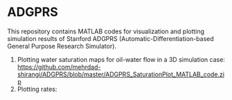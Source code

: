 # ADGPRS
This repository contains MATLAB codes for visualization and plotting simulation results of Stanford ADGPRS (Automatic-Differentiation-based General Purpose Research Simulator).
1) Plotting water saturation maps for oil-water flow in a 3D simulation case: 
  https://github.com/mehrdad-shirangi/ADGPRS/blob/master/ADGPRS_SaturationPlot_MATLAB_code.zip
2) Plotting rates:
